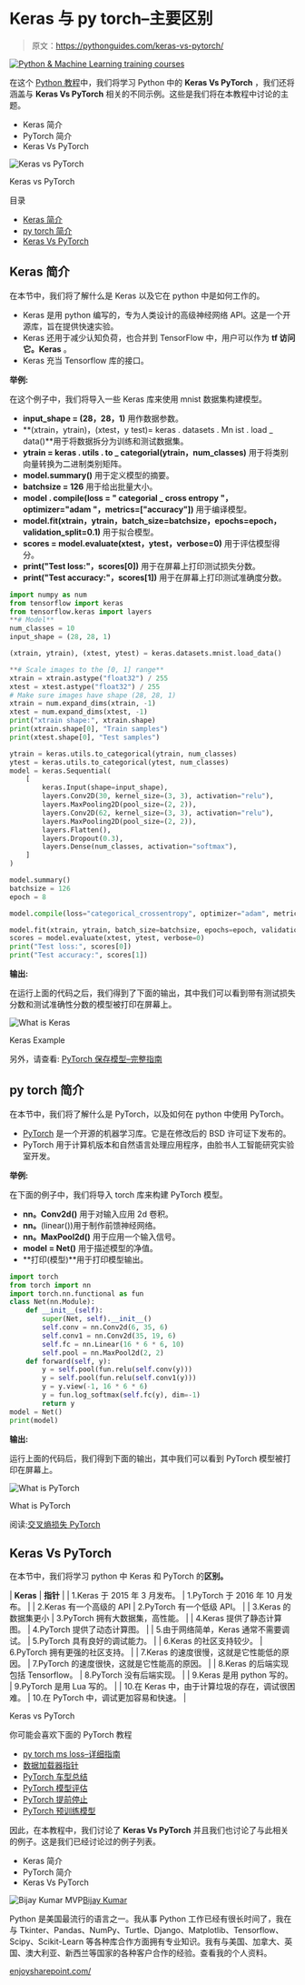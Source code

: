 # Keras 与 py torch–主要区别

> 原文：<https://pythonguides.com/keras-vs-pytorch/>

[![Python & Machine Learning training courses](img/49ec9c6da89a04c9f45bab643f8c765c.png)](https://sharepointsky.teachable.com/p/python-and-machine-learning-training-course)

在这个 [Python 教程](https://pythonguides.com/learn-python/)中，我们将学习 Python 中的 **Keras Vs PyTorch** ，我们还将涵盖与 **Keras Vs PyTorch** 相关的不同示例。这些是我们将在本教程中讨论的主题。

*   Keras 简介
*   PyTorch 简介
*   Keras Vs PyTorch

![Keras vs PyTorch](img/9d18d189f28adfd8f10f660832abeb6b.png "Keras vs PyTorch")

Keras vs PyTorch

目录

[](#)

*   [Keras 简介](#Introduction_to_Keras "Introduction to Keras")
*   [py torch 简介](#Introduction_to_PyTorch "Introduction to PyTorch")
*   [Keras Vs PyTorch](#Keras_Vs_PyTorch "Keras Vs PyTorch")

## Keras 简介

在本节中，我们将了解什么是 Keras 以及它在 python 中是如何工作的。

*   Keras 是用 python 编写的，专为人类设计的高级神经网络 API。这是一个开源库，旨在提供快速实验。
*   Keras 还用于减少认知负荷，也合并到 TensorFlow 中，用户可以作为 **tf 访问它。Keras** 。
*   Keras 充当 Tensorflow 库的接口。

**举例:**

在这个例子中，我们将导入一些 Keras 库来使用 mnist 数据集构建模型。

*   **input_shape = (28，28，1)** 用作数据参数。
*   **(xtrain，ytrain)，(xtest，y test)= keras . datasets . Mn ist . load _ data()**用于将数据拆分为训练和测试数据集。
*   **ytrain = keras . utils . to _ categorial(ytrain，num_classes)** 用于将类别向量转换为二进制类别矩阵。
*   **model.summary()** 用于定义模型的摘要。
*   **batchsize = 126** 用于给出批量大小。
*   **model . compile(loss = " categorial _ cross entropy "，optimizer="adam "，metrics=["accuracy"])** 用于编译模型。
*   **model.fit(xtrain，ytrain，batch_size=batchsize，epochs=epoch，validation_split=0.1)** 用于拟合模型。
*   **scores = model.evaluate(xtest，ytest，verbose=0)** 用于评估模型得分。
*   **print("Test loss:"，scores[0])** 用于在屏幕上打印测试损失分数。
*   **print("Test accuracy:"，scores[1])** 用于在屏幕上打印测试准确度分数。

```py
import numpy as num
from tensorflow import keras
from tensorflow.keras import layers
**# Model** 
num_classes = 10
input_shape = (28, 28, 1)

(xtrain, ytrain), (xtest, ytest) = keras.datasets.mnist.load_data()

**# Scale images to the [0, 1] range**
xtrain = xtrain.astype("float32") / 255
xtest = xtest.astype("float32") / 255
# Make sure images have shape (28, 28, 1)
xtrain = num.expand_dims(xtrain, -1)
xtest = num.expand_dims(xtest, -1)
print("xtrain shape:", xtrain.shape)
print(xtrain.shape[0], "Train samples")
print(xtest.shape[0], "Test samples")

ytrain = keras.utils.to_categorical(ytrain, num_classes)
ytest = keras.utils.to_categorical(ytest, num_classes)
model = keras.Sequential(
    [
        keras.Input(shape=input_shape),
        layers.Conv2D(30, kernel_size=(3, 3), activation="relu"),
        layers.MaxPooling2D(pool_size=(2, 2)),
        layers.Conv2D(62, kernel_size=(3, 3), activation="relu"),
        layers.MaxPooling2D(pool_size=(2, 2)),
        layers.Flatten(),
        layers.Dropout(0.3),
        layers.Dense(num_classes, activation="softmax"),
    ]
)

model.summary()
batchsize = 126
epoch = 8

model.compile(loss="categorical_crossentropy", optimizer="adam", metrics=["accuracy"])

model.fit(xtrain, ytrain, batch_size=batchsize, epochs=epoch, validation_split=0.1)
scores = model.evaluate(xtest, ytest, verbose=0)
print("Test loss:", scores[0])
print("Test accuracy:", scores[1])
```

**输出:**

在运行上面的代码之后，我们得到了下面的输出，其中我们可以看到带有测试损失分数和测试准确性分数的模型被打印在屏幕上。

![What is Keras](img/265bd56a0f3bd3e81a1af789268ca034.png "What is Keras")

Keras Example

另外，请查看: [PyTorch 保存模型–完整指南](https://pythonguides.com/pytorch-save-model/)

## py torch 简介

在本节中，我们将了解什么是 PyTorch，以及如何在 python 中使用 PyTorch。

*   [PyTorch](https://pythonguides.com/what-is-pytorch/) 是一个开源的机器学习库。它是在修改后的 BSD 许可证下发布的。
*   PyTorch 用于计算机版本和自然语言处理应用程序，由脸书人工智能研究实验室开发。

**举例:**

在下面的例子中，我们将导入 torch 库来构建 PyTorch 模型。

*   **nn。Conv2d()** 用于对输入应用 2d 卷积。
*   **nn。**(linear())用于制作前馈神经网络。
*   **nn。MaxPool2d()** 用于应用一个输入信号。
*   **model = Net()** 用于描述模型的净值。
*   **打印(模型)**用于打印模型输出。

```py
import torch
from torch import nn
import torch.nn.functional as fun
class Net(nn.Module):
    def __init__(self):
        super(Net, self).__init__()
        self.conv = nn.Conv2d(6, 35, 6)
        self.conv1 = nn.Conv2d(35, 19, 6)
        self.fc = nn.Linear(16 * 6 * 6, 10)
        self.pool = nn.MaxPool2d(2, 2)
    def forward(self, y):
        y = self.pool(fun.relu(self.conv(y)))
        y = self.pool(fun.relu(self.conv1(y)))
        y = y.view(-1, 16 * 6 * 6)
        y = fun.log_softmax(self.fc(y), dim=-1)
        return y
model = Net()
print(model)
```

**输出:**

运行上面的代码后，我们得到下面的输出，其中我们可以看到 PyTorch 模型被打印在屏幕上。

![What is PyTorch](img/b9e5ff39cf01107ad3d8b99ad7133a7a.png "What is PyTorch")

What is PyTorch

阅读:[交叉熵损失 PyTorch](https://pythonguides.com/cross-entropy-loss-pytorch/)

## Keras Vs PyTorch

在本节中，我们将学习 python 中 Keras 和 PyTorch 的**区别。**

| **Keras** | **指针** |
| 1.Keras 于 2015 年 3 月发布。 | 1.PyTorch 于 2016 年 10 月发布。 |
| 2.Keras 有一个高级的 API | 2.PyTorch 有一个低级 API。 |
| 3.Keras 的数据集更小 | 3.PyTorch 拥有大数据集，高性能。 |
| 4.Keras 提供了静态计算图。 | 4.PyTorch 提供了动态计算图。 |
| 5.由于网络简单，Keras 通常不需要调试。 | 5.PyTorch 具有良好的调试能力。 |
| 6.Keras 的社区支持较少。 | 6.PyTorch 拥有更强的社区支持。 |
| 7.Keras 的速度很慢，这就是它性能低的原因。 | 7.PyTorch 的速度很快，这就是它性能高的原因。 |
| 8.Keras 的后端实现包括 Tensorflow。 | 8.PyTorch 没有后端实现。 |
| 9.Keras 是用 python 写的。 | 9.PyTorch 是用 Lua 写的。 |
| 10.在 Keras 中，由于计算垃圾的存在，调试很困难。 | 10.在 PyTorch 中，调试更加容易和快速。 |

Keras vs PyTorch

你可能会喜欢下面的 PyTorch 教程

*   [py torch ms loss–详细指南](https://pythonguides.com/pytorch-mseloss/)
*   [数据加载器指针](https://pythonguides.com/pytorch-dataloader/)
*   [PyTorch 车型总结](https://pythonguides.com/pytorch-model-summary/)
*   [PyTorch 模型评估](https://pythonguides.com/pytorch-model-eval/)
*   [PyTorch 提前停止](https://pythonguides.com/pytorch-early-stopping/)
*   [PyTorch 预训练模型](https://pythonguides.com/pytorch-pretrained-model/)

因此，在本教程中，我们讨论了 **Keras Vs PyTorch** 并且我们也讨论了与此相关的例子。这是我们已经讨论过的例子列表。

*   Keras 简介
*   PyTorch 简介
*   Keras Vs PyTorch

![Bijay Kumar MVP](img/9cb1c9117bcc4bbbaba71db8d37d76ef.png "Bijay Kumar MVP")[Bijay Kumar](https://pythonguides.com/author/fewlines4biju/)

Python 是美国最流行的语言之一。我从事 Python 工作已经有很长时间了，我在与 Tkinter、Pandas、NumPy、Turtle、Django、Matplotlib、Tensorflow、Scipy、Scikit-Learn 等各种库合作方面拥有专业知识。我有与美国、加拿大、英国、澳大利亚、新西兰等国家的各种客户合作的经验。查看我的个人资料。

[enjoysharepoint.com/](https://enjoysharepoint.com/)[](https://www.facebook.com/fewlines4biju "Facebook")[](https://www.linkedin.com/in/fewlines4biju/ "Linkedin")[](https://twitter.com/fewlines4biju "Twitter")